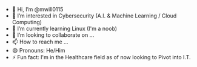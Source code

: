 - 👋 Hi, I’m @mwill0115
- 👀 I’m interested in Cybersecurity (A.I. & Machine Learning / Cloud Computing)
- 🌱 I’m currently learning Linux (I'm a noob)
- 💞️ I’m looking to collaborate on ...
- 📫 How to reach me ...
- 😄 Pronouns: He/Him
- ⚡ Fun fact: I'm in the Healthcare field as of now looking to Pivot into I.T. 

<!---
mwill0115/mwill0115 is a ✨ special ✨ repository because its `README.md` (this file) appears on your GitHub profile.
You can click the Preview link to take a look at your changes.
--->
